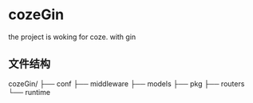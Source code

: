 # cozeGin
the project is woking for coze. with gin 

## 文件结构

cozeGin/
├── conf
├── middleware
├── models
├── pkg
├── routers
└── runtime

